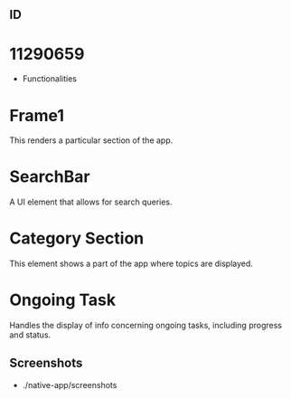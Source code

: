 ## ID
#  11290659

- Functionalities

# Frame1
This renders a particular section of the app.

# SearchBar
A UI element that allows for search queries.

# Category Section
This element shows a part of the app where topics are displayed.

# Ongoing Task
Handles the display of info concerning ongoing tasks, including progress and status.


## Screenshots
- ./native-app/screenshots


